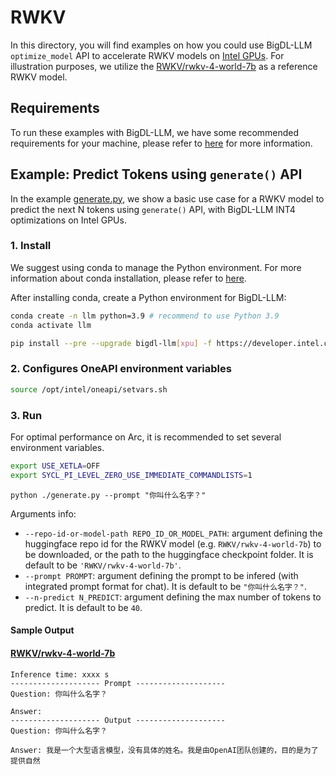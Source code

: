# RWKV

In this directory, you will find examples on how you could use BigDL-LLM `optimize_model` API to accelerate RWKV models on [Intel GPUs](../README.md). For illustration purposes, we utilize the [RWKV/rwkv-4-world-7b](https://huggingface.co/RWKV/rwkv-4-world-7b)  as a reference RWKV model.

## Requirements
To run these examples with BigDL-LLM, we have some recommended requirements for your machine, please refer to [here](../README.md#recommended-requirements) for more information.

## Example: Predict Tokens using `generate()` API
In the example [generate.py](./generate.py), we show a basic use case for a RWKV model to predict the next N tokens using `generate()` API, with BigDL-LLM INT4 optimizations on Intel GPUs.
### 1. Install
We suggest using conda to manage the Python environment. For more information about conda installation, please refer to [here](https://docs.conda.io/en/latest/miniconda.html#).

After installing conda, create a Python environment for BigDL-LLM:
```bash
conda create -n llm python=3.9 # recommend to use Python 3.9
conda activate llm

pip install --pre --upgrade bigdl-llm[xpu] -f https://developer.intel.com/ipex-whl-stable-xpu
```

### 2. Configures OneAPI environment variables
```bash
source /opt/intel/oneapi/setvars.sh
```

### 3. Run

For optimal performance on Arc, it is recommended to set several environment variables.

```bash
export USE_XETLA=OFF
export SYCL_PI_LEVEL_ZERO_USE_IMMEDIATE_COMMANDLISTS=1
```

```
python ./generate.py --prompt "你叫什么名字？"
```

Arguments info:
- `--repo-id-or-model-path REPO_ID_OR_MODEL_PATH`: argument defining the huggingface repo id for the RWKV model (e.g. `RWKV/rwkv-4-world-7b`) to be downloaded, or the path to the huggingface checkpoint folder. It is default to be `'RWKV/rwkv-4-world-7b'`.
- `--prompt PROMPT`: argument defining the prompt to be infered (with integrated prompt format for chat). It is default to be `"你叫什么名字？"`.
- `--n-predict N_PREDICT`: argument defining the max number of tokens to predict. It is default to be `40`.

#### Sample Output
#### [RWKV/rwkv-4-world-7b](https://huggingface.co/RWKV/rwkv-4-world-7b)

```log
Inference time: xxxx s
-------------------- Prompt --------------------
Question: 你叫什么名字？

Answer:
-------------------- Output --------------------
Question: 你叫什么名字？

Answer: 我是一个大型语言模型，没有具体的姓名。我是由OpenAI团队创建的，目的是为了提供自然

```
